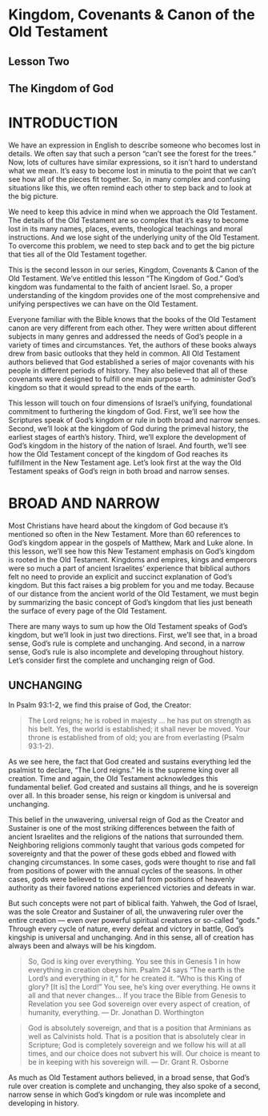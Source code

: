 # Kingdom, Covenants & Canon of the Old Testament

## Lesson Two

## The Kingdom of God

# INTRODUCTION

We have an expression in English to describe someone who becomes lost in details. We often say that such a person “can’t see the forest for the trees.” Now, lots of cultures have similar expressions, so it isn’t hard to understand what we mean. It’s easy to become lost in minutia to the point that we can’t see how all of the pieces fit together. So, in many complex and confusing situations like this, we often remind each other to step back and to look at the big picture.

We need to keep this advice in mind when we approach the Old Testament. The details of the Old Testament are so complex that it’s easy to become lost in its many names, places, events, theological teachings and moral instructions. And we lose sight of the underlying unity of the Old Testament. To overcome this problem, we need to step back and to get the big picture that ties all of the Old Testament together.

This is the second lesson in our series, Kingdom, Covenants & Canon of the Old Testament. We’ve entitled this lesson “The Kingdom of God.” God’s kingdom was fundamental to the faith of ancient Israel. So, a proper understanding of the kingdom provides one of the most comprehensive and unifying perspectives we can have on the Old Testament.

Everyone familiar with the Bible knows that the books of the Old Testament canon are very different from each other. They were written about different subjects in many genres and addressed the needs of God’s people in a variety of times and circumstances. Yet, the authors of these books always drew from basic outlooks that they held in common. All Old Testament authors believed that God established a series of major covenants with his people in different periods of history. They also believed that all of these covenants were designed to fulfill one main purpose — to administer God’s kingdom so that it would spread to the ends of the earth.

This lesson will touch on four dimensions of Israel’s unifying, foundational commitment to furthering the kingdom of God. First, we’ll see how the Scriptures speak of God’s kingdom or rule in both broad and narrow senses. Second, we’ll look at the kingdom of God during the primeval history, the earliest stages of earth’s history. Third, we’ll explore the development of God’s kingdom in the history of the nation of Israel. And fourth, we’ll see how the Old Testament concept of the kingdom of God reaches its fulfillment in the New Testament age. Let’s look first at the way the Old Testament speaks of God’s reign in both broad and narrow senses.

# BROAD AND NARROW

Most Christians have heard about the kingdom of God because it’s mentioned so often in the New Testament. More than 60 references to God’s kingdom appear in the gospels of Matthew, Mark and Luke alone. In this lesson, we’ll see how this New Testament emphasis on God’s kingdom is rooted in the Old Testament. Kingdoms and empires, kings and emperors were so much a part of ancient Israelites’ experience that biblical authors felt no need to provide an explicit and succinct explanation of God’s kingdom. But this fact raises a big problem for you and me today. Because of our distance from the ancient world of the Old Testament, we must begin by summarizing the basic concept of God’s kingdom that lies just beneath the surface of every page of the Old Testament.

There are many ways to sum up how the Old Testament speaks of God’s kingdom, but we’ll look in just two directions. First, we’ll see that, in a broad sense, God’s rule is complete and unchanging. And second, in a narrow sense, God’s rule is also incomplete and developing throughout history. Let’s consider first the complete and unchanging reign of God.

## UNCHANGING

In Psalm 93:1-2, we find this praise of God, the Creator:

> The Lord reigns; he is robed in majesty … he has put on strength as his belt. Yes, the world is established; it shall never be moved. Your throne is established from of old; you are from everlasting (Psalm 93:1-2).

As we see here, the fact that God created and sustains everything led the psalmist to declare, “The Lord reigns.” He is the supreme king over all creation. Time and again, the Old Testament acknowledges this fundamental belief. God created and sustains all things, and he is sovereign over all. In this broader sense, his reign or kingdom is universal and unchanging.

This belief in the unwavering, universal reign of God as the Creator and Sustainer is one of the most striking differences between the faith of ancient Israelites and the religions of the nations that surrounded them. Neighboring religions commonly taught that various gods competed for sovereignty and that the power of these gods ebbed and flowed with changing circumstances. In some cases, gods were thought to rise and fall from positions of power with the annual cycles of the seasons. In other cases, gods were believed to rise and fall from positions of heavenly authority as their favored nations experienced victories and defeats in war.

But such concepts were not part of biblical faith. Yahweh, the God of Israel, was the sole Creator and Sustainer of all, the unwavering ruler over the entire creation — even over powerful spiritual creatures or so-called “gods.” Through every cycle of nature, every defeat and victory in battle, God’s kingship is universal and unchanging. And in this sense, all of creation has always been and always will be his kingdom.

> So, God is king over everything. You see this in Genesis 1 in how everything in creation obeys him. Psalm 24 says “The earth is the Lord’s and everything in it,” for he created it. “Who is this King of glory? [It is] the Lord!” You see, he’s king over everything. He owns it all and that never changes… If you trace the Bible from Genesis to Revelation you see God sovereign over every aspect of creation, of humanity, everything. — Dr. Jonathan D. Worthington

> God is absolutely sovereign, and that is a position that Arminians as well as Calvinists hold. That is a position that is absolutely clear in Scripture; God is completely sovereign and we follow his will at all times, and our choice does not subvert his will. Our choice is meant to be in keeping with his sovereign will. — Dr. Grant R. Osborne

As much as Old Testament authors believed, in a broad sense, that God’s rule over creation is complete and unchanging, they also spoke of a second, narrow sense in which God’s kingdom or rule was incomplete and developing in history.

